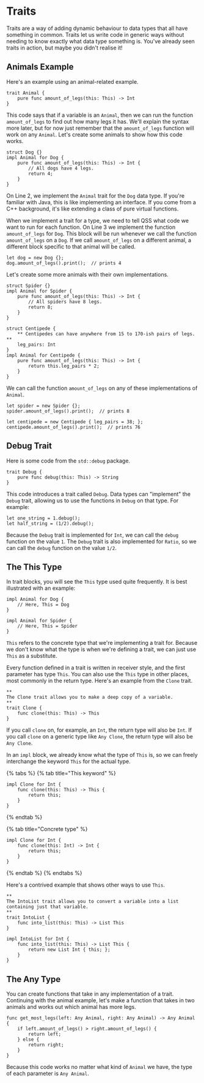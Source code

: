 # Traits

Traits are a way of adding dynamic behaviour to data types that all have something in common. Traits let us write code in generic ways without needing to know exactly what data type something is. You've already seen traits in action, but maybe you didn't realise it!

## Animals Example

Here's an example using an animal-related example.

```text
trait Animal {
    pure func amount_of_legs(this: This) -> Int
}
```

This code says that if a variable is an `Animal`, then we can run the function `amount_of_legs` to find out how many legs it has. We'll explain the syntax more later, but for now just remember that the `amount_of_legs` function will work on any `Animal`. Let's create some animals to show how this code works.

```text
struct Dog {}
impl Animal for Dog {
    pure func amount_of_legs(this: This) -> Int {
        // All dogs have 4 legs.
        return 4;
    }
}
```

On Line 2, we implement the `Animal` trait for the `Dog` data type. If you're familiar with Java, this is like implementing an interface. If you come from a C++ background, it's like extending a class of pure virtual functions.

When we implement a trait for a type, we need to tell QSS what code we want to run for each function. On Line 3 we implement the function `amount_of_legs` for `Dog`. This block will be run whenever we call the function `amount_of_legs` on a `Dog`. If we call `amount_of_legs` on a different animal, a different block specific to that animal will be called.

```text
let dog = new Dog {};
dog.amount_of_legs().print();  // prints 4
```

Let's create some more animals with their own implementations.

```text
struct Spider {}
impl Animal for Spider {
    pure func amount_of_legs(this: This) -> Int {
        // All spiders have 8 legs.
        return 8;
    }
}

struct Centipede {
    ** Centipedes can have anywhere from 15 to 170-ish pairs of legs. **
    leg_pairs: Int
}
impl Animal for Centipede {
    pure func amount_of_legs(this: This) -> Int {
        return this.leg_pairs * 2;
    }
}
```

We can call the function `amount_of_legs` on any of these implementations of `Animal`.

```text
let spider = new Spider {};
spider.amount_of_legs().print();  // prints 8

let centipede = new Centipede { leg_pairs = 38; };
centipede.amount_of_legs().print();  // prints 76
```

## Debug Trait

Here is some code from the `std::debug` package.

```text
trait Debug {
    pure func debug(this: This) -> String
}
```

This code introduces a trait called `Debug`. Data types can "implement" the `Debug` trait, allowing us to use the functions in `Debug` on that type. For example:

```text
let one_string = 1.debug();
let half_string = (1/2).debug();
```

Because the `Debug` trait is implemented for `Int`, we can call the `debug` function on the value `1`. The `Debug` trait is also implemented for `Ratio`, so we can call the `debug` function on the value `1/2`.

## The This Type

In trait blocks, you will see the `This` type used quite frequently. It is best illustrated with an example:

```text
impl Animal for Dog {
    // Here, This = Dog
}

impl Animal for Spider {
    // Here, This = Spider
}
```

`This` refers to the concrete type that we're implementing a trait for. Because we don't know what the type is when we're defining a trait, we can just use `This` as a substitute.

Every function defined in a trait is written in receiver style, and the first parameter has type `This`. You can also use the `This` type in other places, most commonly in the return type. Here's an example from the `Clone` trait.

```text
**
The Clone trait allows you to make a deep copy of a variable.
**
trait Clone {
    func clone(this: This) -> This
}
```

If you call `clone` on, for example, an `Int`, the return type will also be `Int`. If you call `clone` on a generic type like `Any Clone`, the return type will also be `Any Clone`.

In an `impl` block, we already know what the type of `This` is, so we can freely interchange the keyword `This` for the actual type.

{% tabs %}
{% tab title="This keyword" %}
```text
impl Clone for Int {
    func clone(this: This) -> This {
        return this;
    }
}
```
{% endtab %}

{% tab title="Concrete type" %}
```
impl Clone for Int {
    func clone(this: Int) -> Int {
        return this;
    }
}
```
{% endtab %}
{% endtabs %}

Here's a contrived example that shows other ways to use `This`.

```text
**
The IntoList trait allows you to convert a variable into a list
containing just that variable.
**
trait IntoList {
    func into_list(this: This) -> List This
}

impl IntoList for Int {
    func into_list(this: This) -> List This {
        return new List Int { this; };
    }
}
```

## The Any Type

You can create functions that take in any implementation of a trait. Continuing with the animal example, let's make a function that takes in two animals and works out which animal has more legs.

```text
func get_most_legs(left: Any Animal, right: Any Animal) -> Any Animal {
    if left.amount_of_legs() > right.amount_of_legs() {
        return left;
    } else {
        return right;
    }
}
```

Because this code works no matter what kind of `Animal` we have, the type of each parameter is `Any Animal`.

